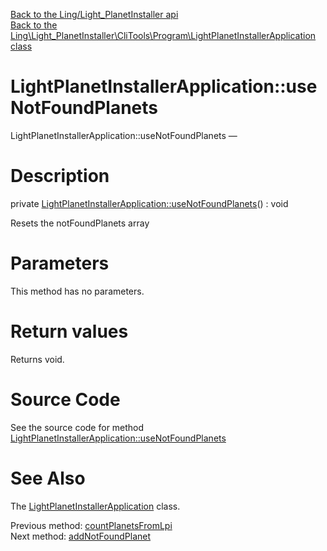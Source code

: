 [Back to the Ling/Light_PlanetInstaller api](https://github.com/lingtalfi/Light_PlanetInstaller/blob/master/doc/api/Ling/Light_PlanetInstaller.md)<br>
[Back to the Ling\Light_PlanetInstaller\CliTools\Program\LightPlanetInstallerApplication class](https://github.com/lingtalfi/Light_PlanetInstaller/blob/master/doc/api/Ling/Light_PlanetInstaller/CliTools/Program/LightPlanetInstallerApplication.md)


LightPlanetInstallerApplication::useNotFoundPlanets
================



LightPlanetInstallerApplication::useNotFoundPlanets — 




Description
================


private [LightPlanetInstallerApplication::useNotFoundPlanets](https://github.com/lingtalfi/Light_PlanetInstaller/blob/master/doc/api/Ling/Light_PlanetInstaller/CliTools/Program/LightPlanetInstallerApplication/useNotFoundPlanets.md)() : void




Resets the notFoundPlanets array




Parameters
================

This method has no parameters.


Return values
================

Returns void.








Source Code
===========
See the source code for method [LightPlanetInstallerApplication::useNotFoundPlanets](https://github.com/lingtalfi/Light_PlanetInstaller/blob/master/CliTools/Program/LightPlanetInstallerApplication.php#L721-L724)


See Also
================

The [LightPlanetInstallerApplication](https://github.com/lingtalfi/Light_PlanetInstaller/blob/master/doc/api/Ling/Light_PlanetInstaller/CliTools/Program/LightPlanetInstallerApplication.md) class.

Previous method: [countPlanetsFromLpi](https://github.com/lingtalfi/Light_PlanetInstaller/blob/master/doc/api/Ling/Light_PlanetInstaller/CliTools/Program/LightPlanetInstallerApplication/countPlanetsFromLpi.md)<br>Next method: [addNotFoundPlanet](https://github.com/lingtalfi/Light_PlanetInstaller/blob/master/doc/api/Ling/Light_PlanetInstaller/CliTools/Program/LightPlanetInstallerApplication/addNotFoundPlanet.md)<br>

